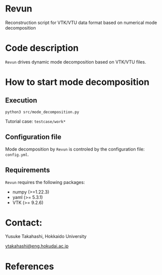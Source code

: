 # Revun

Reconstruction script for VTK/VTU data format based on numerical mode decomposition


# Code description

`Revun` drives dynamic mode decomposition based on VTK/VTU files.


# How to start mode decomposition

## Execution

```console
python3 src/mode_decomposition.py
```

Tutorial case: `testcase/work*`

## Configuration file

Mode decomposition by `Revun` is controled by the configuration file: `config.yml`.

## Requirements

`Revun` requires the following packages:

- numpy (>=1.22.3)
- yaml (>= 5.3.1)
- VTK  (>= 9.2.6)


# Contact:

Yusuke Takahashi, Hokkaido University

ytakahashi@eng.hokudai.ac.jp


# References
